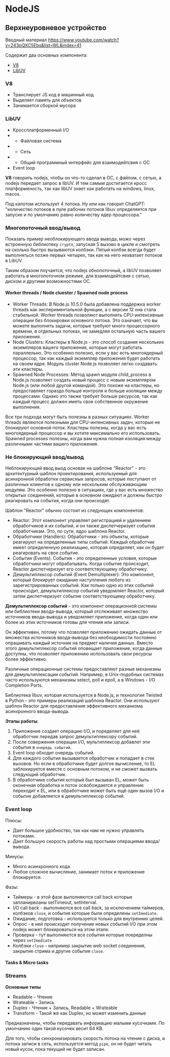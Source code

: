 # NodeJS

## Верхнеуровневое устройство
 
Вводный материал <https://www.youtube.com/watch?v=243pQXC5Ebs&list=WL&index=41>
 
Содержит два основных компонента:
- [V8](https://medium.com/nuances-of-programming/движок-javascript-что-внутри-f0db9b988b90)
- [LibUV](https://imnotgenius.com/21-sobytijnyj-tsikl-biblioteka-libuv/?ysclid=lgxbin3g40962538536)

### V8
- Транслирует JS код в машинный код
- Выделяет память для объектов
- Занимается сборкой мусора

### LibUV
- Кроссплатформенный I/O
- - Файловая система
- - Сеть
- - Общий программный интерфейс для взаимодейтсвия с ОС
- Event loop

**V8** говорить nodejs, чтобы он что-то сделал в ОС, с файлом, с сетью, а nodejs передает запрос в libUV.
И тем самым достигается кросс платформеность, так как libUV знает как работать на windows, linux, macos.

Под капотом использует 4 потока. 
Ну или как говорит ChatGPT: "количество потоков в пуле рабочих потоков libuv определяется при запуске и по умолчанию равно количеству ядер процессора."

### Многопоточный ввод/вывод

Показать пример необлокирующего ввода вывода, можо через встроенную библиотеку `crypto`, запуская 5 вызово в цикле
и смотреть на сколько быстро вызываются колбэки. 
Пятый колбэк всегда будет выполняться позже первых четырех, так как на него нехватает потоков в LibUV.

Таким образом поучается, что nodejs обнопоточный, а libUV позволяет работать в многопоточном режиме, для взаимодейтсвия с сетью, диском и другими возможностями ОС.

#### Worker threads / Node cluester / Spawned node process

- Worker Threads: В Node.js 10.5.0 была добавлена поддержка worker threads как экспериментальной функции, а с версии 12 она стала стабильной. Worker threads позволяют выполнять CPU-интенсивные операции без блокировки основного потока. Это означает, что вы можете выполнять задачи, которые требуют много процессорного времени, в отдельных потоках, не замедляя остальную часть вашего приложения.
- Node Clusters: Кластеры в Node.js - это способ создания нескольких экземпляров вашего приложения, которые могут работать параллельно. Это особенно полезно, если у вас есть многоядерный процессор, так как каждый экземпляр приложения будет работать на своем ядре. Модуль cluster Node.js позволяет легко создавать эти кластеры.
- Spawned Node Processes: Метод spawn модуля child_process в Node.js позволяет создать новый процесс с новым экземпляром Node.js (или любой другой командой). Это похоже на кластеры, но предоставляет гораздо больше контроля и больше изоляции между процессами. Однако это также требует больше ресурсов, так как каждый процесс должен иметь свое собственное окружение выполнения.

Все три подхода могут быть полезны в разных ситуациях. Worker threads являются полезными для CPU-интенсивных задач, которые не блокируют основной поток. Кластеры полезны, когда у вас есть многоядерный процессор и вы хотите максимально его использовать. Spawned processes полезны, когда вам нужна полная изоляция между различными частями вашего приложения.

### Не блокирующий ввод/вывод

Неблокирующий ввод выод основан на шаблоне "Reactor" - это архитектурный шаблон проектирования, используемый для асинхронной обработки сервисных запросов, которые поступают от различных клиентов к одному или нескольким обслуживающим модулям. Это особенно полезно в ситуациях, где у вас есть множество открытых соединений, которые в основном ожидают и должны быстро реагировать на события, когда они происходят.

Шаблон "Reactor" обычно состоит из следующих компонентов:

- Reactor: Этот компонент управляет регистрацией и удалением обработчиков и их событий, и он также диспетчеризует события обработчикам. Это, по сути, ядро шаблона Reactor.
- Обработчики (Handlers): Обработчики - это объекты, которые реагируют на определенные типы событий. Каждый обработчик имеет определенную реализацию, которая определяет, как он будет реагировать на свое событие.
- События (Events): События - это определенные условия, которые обработчики могут обрабатывать. Когда событие происходит, Reactor диспетчеризует его соответствующему обработчику.
- Демультиплексор событий (Event Demultiplexer): Это компонент, который блокирует ожидание наступления любого из зарегистрированных событий. Как только одно из этих событий происходит, демультиплексор событий уведомляет Reactor, который затем диспетчеризует событие соответствующему обработчику.

**Демультиплексор событий** - это компонент операционной системы или библиотеки ввода-вывода, который отслеживает множество источников ввода-вывода и уведомляет приложение, когда один или более из этих источников готовы для чтения или записи.

Он эффективен, потому что позволяет приложению ожидать данные от множества источников ввода-вывода без необходимости постоянно опрашивать каждый источник на предмет наличия данных. Вместо этого демультиплексор событий оповещает приложение, когда данные доступны, что позволяет приложению использовать свои ресурсы более эффективно.

Различные операционные системы предоставляют разные механизмы для демультиплексации событий. Например, в Unix-подобных системах часто используются механизмы select, poll и epoll, а в Windows - I/O Completion Ports.

Библиотека libuv, которая используется в Node.js, и технология Twisted в Python - это примеры реализаций шаблона Reactor. Они используют шаблон Reactor для предоставления эффективного механизма асинхронного ввода-вывода.

**Этапы работы**
1. Приложение создает операцию I/O, и поределяет для неё обработчик передав запрос демультиплексору событий.
2. После совержения операции I/O, мультиплексор добавлет эти события в `очередь событий`.
3. Event loop обходит очередь событий.
4. Для каждого события вызывается обработчик и попадает в стек вызовов. Но если в обработчике будет долгое вычисление, то EL заблокируется вместе с основным потоком, и не сможет вызвать следующий обработчик.
5. В обработчике события который был вызыван EL, может быть оконечная обработка и поток освобождается и управление переходит к EL, или в обработчике может быть ещё один вызов I/O и событие добавляется в демультиплексор событий.

### Event loop

Плюсы:
- Дает большое удобноство, так как нам не нужно управлять потоками.
- Дает большую скорость работы над простыми операциями ввода/вывода.

Минусы:
- Много асинхронного кода.
- Любое сложное вычисление, занимает поток и приложение блокируется.

Фазы:
- Таймеры - в этой фазе выполняются call back которые запланирвоаны setTimeout, setInterval.
- I/O call back - выполняются все call back, за исключением таймеров, колбэков `close`, и события которые были определены `setImediate`.
- Ожидание, подготовка - используется только для внутренних целей.
- Опрос - в ней происходит получение новых событий I/O при этом nodejs может блокироваться на этом этапе.
- Проверка - тут выполняются все события которые поеределны через `setImediate`
- Колбэки `close` - например закрытие web socket соединения, закрытие стрима и другие события `close`.

#### Tasks & Micro tasks



### Streams

**Основные типы**
- Readable - Чтение
- Wrateable - Запись
- Duplex - Чтение + Запись, Readable + Wrateable
- Transform - Такой же как Duplex, но может изменить данные

Предназначены, чтобы передавать информацию малыми кусочками.
По умолчанию один такой кусочек весит 64 KB.

Для того, чтобы синхронизировать скорость потока на чтение с диска, и потока записи в сеть, используется метод `pipe`, он не будет читать новый кусок, пока текущий не будет записан.
